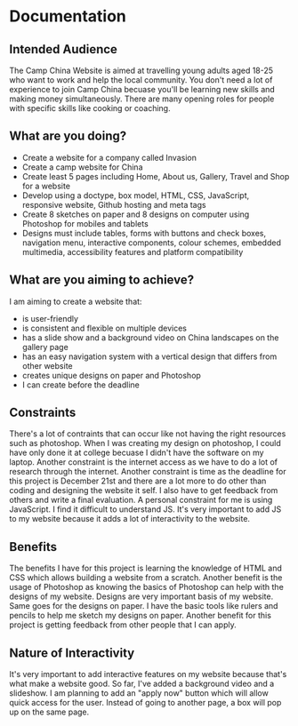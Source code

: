 # Documentation 

## Intended Audience 

The Camp China Website is aimed at travelling young adults aged 18-25 who want to work and help the local community. You don't need a lot of experience to join Camp China becuase you'll be learning new skills and making money simultaneously. There are many opening roles for people with specific skills like cooking or coaching.

## What are you doing? 

- Create a website for a company called Invasion
- Create a camp website for China
- Create least 5 pages including Home, About us, Gallery, Travel and Shop for a website
- Develop using a doctype, box model, HTML, CSS, JavaScript, responsive website, Github hosting and meta tags
- Create 8 sketches on paper and 8 designs on computer using Photoshop for mobiles and tablets
- Designs must include tables, forms with buttons and check boxes, navigation menu, interactive components, colour schemes, embedded multimedia, accessibility features and platform compatibility

## What are you aiming to achieve? 

I am aiming to create a website that:
- is user-friendly
- is consistent and flexible on multiple devices
- has a slide show and a background video on China landscapes on the gallery page
- has an easy navigation system with a vertical design that differs from other website
- creates unique designs on paper and Photoshop
- I can create before the deadline

## Constraints 

There's a lot of contraints that can occur like not having the right resources such as photoshop. When I was creating my design on photoshop, I could have only done it at college becuase I didn't have the software on my laptop. Another constraint is the internet access as we have to do a lot of research through the internet. Another constraint is time as the deadline for this project is December 21st and there are a lot more to do other than coding and designing the website it self. I also have to get feedback from others and write a final evaluation. A personal constraint for me is using JavaScript. I find it difficult to understand JS. It's very important to add JS to my website because it adds a lot of interactivity to the website. 

## Benefits 

The benefits I have for this project is learning the knowledge of HTML and CSS which allows building a website from a scratch. Another benefit is the usage of Photoshop as knowing the basics of Photoshop can help with the designs of my website. Designs are very important basis of my website. Same goes for the designs on paper. I have the basic tools like rulers and pencils to help me sketch my designs on paper. Another benefit for this project is getting feedback from other people that I can apply.

## Nature of Interactivity

It's very important to add interactive features on my website because that's what make a website good. So far, I've added a background video and a slideshow. I am planning to add an "apply now" button which will allow quick access for the user. Instead of going to another page, a box will pop up on the same page.
